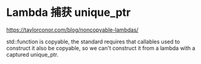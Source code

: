 # Lambda 捕获 unique_ptr
https://taylorconor.com/blog/noncopyable-lambdas/

std::function is copyable, the standard requires that callables used to construct it also be copyable, so we can't construct it from a lambda with a captured unique_ptr.